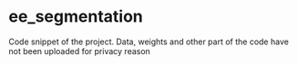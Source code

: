 # ee_segmentation
Code snippet of the project. Data, weights and other part of the code have not been uploaded for privacy reason
